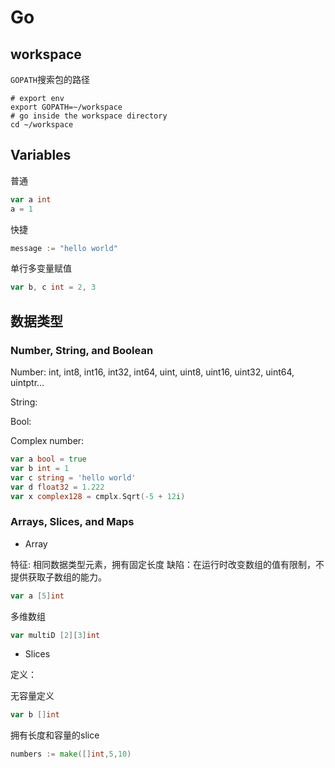 # Go

## workspace

`GOPATH`搜索包的路径

```shell
# export env
export GOPATH=~/workspace
# go inside the workspace directory
cd ~/workspace
```

## Variables

普通

```go
var a int
a = 1
```

快捷

```go
message := "hello world"
```

单行多变量赋值

```go
var b, c int = 2, 3
```

## 数据类型

### Number, String, and Boolean

Number:
    int, int8, int16, int32, int64,
    uint, uint8, uint16, uint32, uint64, uintptr…

String:

Bool:

Complex number:

```go
var a bool = true
var b int = 1
var c string = 'hello world'
var d float32 = 1.222
var x complex128 = cmplx.Sqrt(-5 + 12i)
```

### Arrays, Slices, and Maps

- Array

特征: 相同数据类型元素，拥有固定长度
缺陷：在运行时改变数组的值有限制，不提供获取子数组的能力。

```go
var a [5]int
```

多维数组

```go
var multiD [2][3]int
```

- Slices

定义：

无容量定义

```go
var b []int
```

拥有长度和容量的slice

```go
numbers := make([]int,5,10)
```

## 